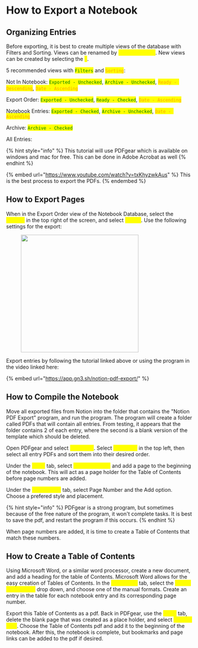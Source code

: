 # How to Export a Notebook

## Organizing Entries

Before exporting, it is best to create multiple views of the database with Filters and Sorting. Views can be renamed by <mark style="color:yellow;">`Right Clicking`</mark>. New views can be created by selecting the <mark style="color:yellow;">`+`</mark>.

5 recommended views with <mark style="color:green;">`Filters`</mark> and <mark style="color:orange;">`Sorting`</mark>:

Not In Notebook: <mark style="color:green;">`Exported - Unchecked`</mark>, <mark style="color:green;">`Archive - Unchecked`</mark>, <mark style="color:orange;">`Ready - Descending`</mark>, <mark style="color:orange;">`Date - Ascending`</mark>&#x20;

Export Order: <mark style="color:green;">`Exported - Unchecked`</mark>, <mark style="color:green;">`Ready - Checked`</mark>, <mark style="color:orange;">`Date - Ascending`</mark>

Notebook Entries: <mark style="color:green;">`Exported - Checked`</mark>, <mark style="color:green;">`Archive - Unchecked`</mark>, <mark style="color:orange;">`Date - Ascending`</mark>

Archive: <mark style="color:green;">`Archive - Checked`</mark>

All Entries:&#x20;

{% hint style="info" %}
This tutorial will use PDFgear which is available on windows and mac for free. This can be done in Adobe Acrobat as well
{% endhint %}

{% embed url="https://www.youtube.com/watch?v=txKhyzwkAus" %}
This is the best process to export the PDFs.
{% endembed %}

## How to Export Pages

When in the Export Order view of the Notebook Database, select the <mark style="color:yellow;">`elipses`</mark> in the top right of the screen, and select <mark style="color:yellow;">`Export`</mark>. Use the following settings for the export:

<figure><img src="../../.gitbook/assets/Notion Export.png" alt="" width="318"><figcaption></figcaption></figure>

Export entries by following the tutorial linked above or using the program in the video linked here:

{% embed url="https://app.gn3.sh/notion-pdf-export/" %}

## How to Compile the Notebook

Move all exported files from Notion into the folder that contains the "Notion PDF Export" program, and run the program. The program will create a folder called PDFs that will contain all entries. From testing, it appears that the folder contains 2 of each entry, where the second is a blank version of the template which should be deleted.&#x20;

Open PDFgear and select <mark style="color:yellow;">`Merge PDF`</mark>. Select <mark style="color:yellow;">`Add Files`</mark> in the top left, then select all entry PDFs and sort them into their desired order.&#x20;

Under the <mark style="color:yellow;">`Pages`</mark> tab, select <mark style="color:yellow;">`New Blank Page`</mark> and add a page to the beginning of the notebook. This will act as a page holder for the Table of Contents before page numbers are added.&#x20;

Under the <mark style="color:yellow;">`Fill & Sign`</mark> tab, select Page Number and the Add option. Choose a prefered style and placement.&#x20;

{% hint style="info" %}
PDFgear is a strong program, but sometimes because of the free nature of the program, it won't complete tasks. It is best to save the pdf, and restart the program if this occurs.&#x20;
{% endhint %}

When page numbers are added, it is time to create a Table of Contents that match these numbers.&#x20;

## How to Create a Table of Contents

Using Microsoft Word, or a similar word processor, create a new document, and add a heading for the table of Contents. Microsoft Word allows for the easy creation of Tables of Contents. In the <mark style="color:yellow;">`References`</mark> tab, select the <mark style="color:yellow;">`Table of Contents`</mark> drop down, and choose one of the manual formats. Create an entry in the table for each notebook entry and its corresponding page number.

Export this Table of Contents as a pdf. Back in PDFgear, use the <mark style="color:yellow;">`Pages`</mark> tab, delete the blank page that was created as a place holder, and select <mark style="color:yellow;">`Append File`</mark>. Choose the Table of Contents pdf and add it to the beginning of the notebook. After this, the notebook is complete, but bookmarks and page links can be added to the pdf if desired.&#x20;
